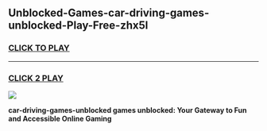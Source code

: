 
## Unblocked-Games-car-driving-games-unblocked-Play-Free-zhx5l
<h3>
<a href="https://premium76.site?title=car-driving-games-unblocked&ref=10A">CLICK TO PLAY</a></h3>
<hr>

<h3>
<a href="https://premium76.site?title=car-driving-games-unblocked&ref=10A">CLICK 2 PLAY</a>
  
</h3>

<a href="https://premium76.site?title=car-driving-games-unblocked&ref=10A"><img src="https://clearcache.store/games.png"></a>


**car-driving-games-unblocked games unblocked: Your Gateway to Fun and Accessible Online Gaming**
